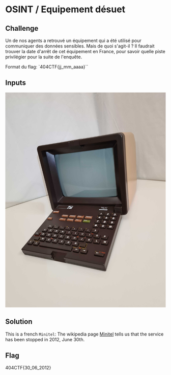 # OSINT / Equipement désuet

## Challenge
Un de nos agents a retrouvé un équipement qui a été utilisé pour communiquer des données sensibles. Mais de quoi s'agit-il ? Il faudrait trouver la date d'arrêt de cet équipement en France, pour savoir quelle piste privilégier pour la suite de l'enquête.

Format du flag: `404CTF{jj_mm_aaaa}``

## Inputs
![equipement_desuet.jpg](./equipement_desuet.jpg)

## Solution
This is a french `Minitel`: The wikipedia page [Minitel](https://fr.wikipedia.org/wiki/Minitel) tells us that the service has been stopped in 2012, June 30th.

## Flag
404CTF{30_06_2012}
